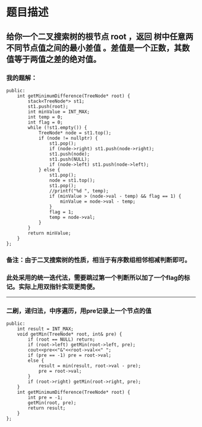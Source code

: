 # 题目描述
## 给你一个二叉搜索树的根节点 root ，返回 树中任意两不同节点值之间的最小差值 。差值是一个正数，其数值等于两值之差的绝对值。
### 我的题解：
```class Solution {
public:
    int getMinimumDifference(TreeNode* root) {
        stack<TreeNode*> st1;
        st1.push(root);
        int minValue = INT_MAX;
        int temp = 0;
        int flag = 0;
        while (!st1.empty()) {
            TreeNode* node = st1.top();
            if (node != nullptr) {
                st1.pop();
                if (node->right) st1.push(node->right);
                st1.push(node);
                st1.push(NULL);
                if (node->left) st1.push(node->left);
            } else {
                st1.pop();
                node = st1.top();
                st1.pop();
                //printf("%d ", temp);
                if (minValue > (node->val - temp) && flag == 1) {
                    minValue = node->val - temp;                          
                }
                flag = 1;
                temp = node->val;
            }  
        }
        return minValue;
    }
};
```
### **备注**：由于二叉搜索树的性质，相当于有序数组相邻相减判断即可。
### 此处采用的统一迭代法，需要跳过第一个判断所以加了一个flag的标记。实际上用双指针实现更简便。
***
### 二刷，递归法，中序遍历，用pre记录上一个节点的值
```class Solution {
public:
    int result = INT_MAX;
    void getMin(TreeNode* root, int& pre) {
        if (root == NULL) return;
        if (root->left) getMin(root->left, pre);
        cout<<pre<<"&"<<root->val<<" ";
        if (pre == -1) pre = root->val;
        else {
            result = min(result, root->val - pre);
            pre = root->val;
        }
        if (root->right) getMin(root->right, pre);
    }
    int getMinimumDifference(TreeNode* root) {
        int pre = -1;
        getMin(root, pre);
        return result;
    }
};
```